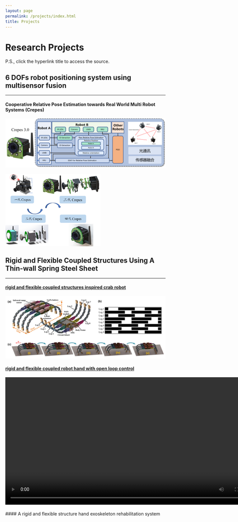 ```yaml
---
layout: page
permalink: /projects/index.html
title: Projects
---
```


# Research Projects

P.S., click the hyperlink title to access the source.<br>
<!-- 传感器融合 -->
## 6 DOFs robot positioning system using multisensor fusion

---

#### Cooperative Relative Pose Estimation towards Real World Multi Robot Systems (Crepes)

<center>
<img src="/images/Crepes.png" width="800px">
</center>
<br>
<img src="/images/Crepes version4.png" width="300px">

<!-- 刚柔耦合机构 -->
## Rigid and Flexible Coupled Structures Using A Thin-wall Spring Steel Sheet

---

<!-- 刚柔耦合机构螃蟹机器人 -->
#### [rigid and flexible coupled structures inspired crab robot](https://lqseu.github.io/Crab-inspired%2compliant%20leg%20design%20method%20for%20adaptive%20locomotion%20of%20a%20multi-legged%20robot.pdf)
<center>
<img src="/images/Crab.png" width="800px" >
</center>



<!-- 刚柔耦合机构机械手 -->
#### [rigid and flexible coupled robot hand with open loop control](https://lqseu.github.io/Crab-inspired%2compliant%20leg%20design%20method%20for%20adaptive%20locomotion%20of%20a%20multi-legged%20robot.pdf)
<center>
<video width="800px" controls="controls">
    <source src="/videos/all.mp4"></source>
    <source src="/videos/all.ogg"></source>
    your browser does not support the video tag
</video>
</center>

<br>
<!-- 刚柔耦合外骨骼-->
#### A rigid and flexible structure hand exoskeleton rehabilitation system 

<br>
<!-- 手部检测系统 -->


